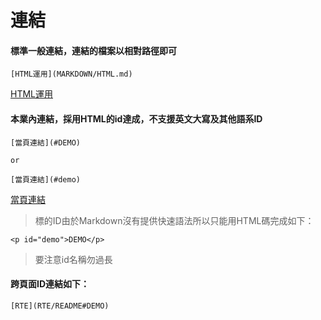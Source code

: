 # 連結

#### 標準一般連結，連結的檔案以相對路徑即可

    [HTML運用](MARKDOWN/HTML.md)

[HTML運用](MARKDOWN/HTML.md)


#### 本業內連結，採用HTML的id達成，不支援英文大寫及其他語系ID

    [當頁連結](#DEMO)

    or

    [當頁連結](#demo)

[當頁連結](#DEMO)

> 標的ID由於Markdown沒有提供快速語法所以只能用HTML碼完成如下：

    <p id="demo">DEMO</p>

> 要注意id名稱勿過長

#### 跨頁面ID連結如下：

    [RTE](RTE/README#DEMO)